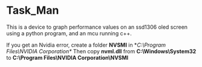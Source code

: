 # Task_Man
This is a device to graph performance values on an ssd1306 oled screen using a python program, and an mcu running c++.

If you get an Nvidia error, create a folder **NVSMI** in **C:\Program Files\NVIDIA Corporation\**
Then copy **nvml.dll** from **C:\Windows\System32** to **C:\Program Files\NVIDIA Corporation\NVSMI**
